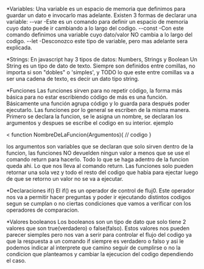*Variables:
 Una variable es un espacio de memoria que definimos para guardar un dato e invocarlo mas adelante. 
 Existen 3 formas de declarar una variable: 
--var 
 -Este es un comando para  definir un espacio de memoria cuyo dato puede ir cambiando a lo largo del codigo.
--const
 -Con este comando definimos una variable cuyo dato/valor NO cambia a lo largo del codigo.
--let
 -Desconozco este tipo de variable, pero mas adelante sera explicada.

*Strings:
 En javascript hay 3 tipos de datos: Numbers, Strings y Boolean
 Un String es un tipo de dato de texto. Siempre son definidos entre comillas, no importa si son "dobles" o 'simples', y TODO lo que este entre comillas va a ser una cadena de texto, es decir un dato tipo string.

*Funciones 
  Las funciones sirven para no repetir código, la forma más básica para no estar escribiendo código de más es una función. Básicamente una función agrupa código y lo guarda para después poder ejecutarlo. 
Las funciones por lo general se escriben de la misma manera. Primero se declara la funcion, se le asigna un nombre, se declaran los argumentos y despues se escribe el codigo en su interior. ejemplo 

< function NombreDeLaFuncion(Argumentos){
    // codigo
}

los argumentos son variables que se declaran que solo sirven dentro de la funcion, las funciones NO devuelden ningun valor a menos que se use el comando return para hacerlo. Todo lo que se haga adentro de la funcion queda ahi. 
 Lo que nos lleva al comando return. Las funciones solo pueden retornar una sola vez y todo el resto del codigo que habia para ejectar luego de que se retorno un valor no se va a ejecutar.

*Declaraciones if()
 El if() es un operador de control de fluj0. Este operador nos va a permitir hacer preguntas y poder ir ejecutando distintos codigos segun se cumplan o no ciertas condiciones que vamos a verificar con los operadores de comparacion.

*Valores booleanos 
Los booleanos son un tipo de dato que solo tiene 2 valores que son true(verdadero) o false(falso). Estos valores nos pueden parecer siemples pero nos van a serir para controlar el flujo del codigo ya que la respuesta a un comando if siempre es verdadero o falso y asi le podemos indicar al interprete que camino seguir de cumplirse o no la condicion que planteamos y cambiar la ejecucion del codigo dependiendo el caso.
